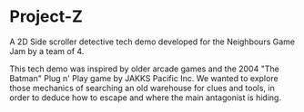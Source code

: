 # Project-Z
A 2D Side scroller detective tech demo developed for the Neighbours Game Jam by a team of 4.

This tech demo was inspired by older arcade games and the 2004 "The Batman" Plug n' Play game by JAKKS Pacific Inc.
We wanted to explore those mechanics of searching an old warehouse for clues and tools, in order to deduce how to escape and where the main antagonist is hiding.